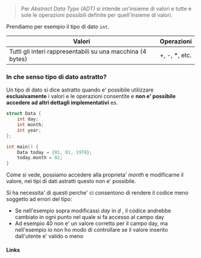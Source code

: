 >Per *Abstract Data Type (ADT)* si intende un'insieme di valori e tutte e sole le operazioni possibili definite per quell'insieme di valori.


Prendiamo per esempio il tipo di dato ``int``.

| Valori | Operazioni |
| ---- | ---- |
| Tutti gli interi rappresentabili su una macchina (4 bytes) | +, -, *, etc. |
### In che senso tipo di dato astratto?
Un tipo di dato si dice astratto quando e' possibile utilizzare **esclusivamente** i valori e le operazioni consentite e **non e' possibile accedere ad altri dettagli implementativi**
es.
```cpp
struct Data {
	int day;
	int month;
	int year;
};

int main() {
	Data today = {01, 01, 1970};
	today.month = 02;
}
```
Come si vede, possiamo accedere alla proprieta' *month* e modificarne il valore, nei tipi di dati astratti questo non e' possibile.

Si ha necessita' di questi perche' ci consentono di rendere il codice meno soggetto ad errori del tipo:
- Se nell'esempio sopra modificassi *day* in *d* , il codice andrebbe cambiato in ogni punto nel quale si fa accesso al campo day
- Ad esempio 40 non e' un valore corretto per il campo day, ma nell'esempio io non ho modo di controllare se il valore inserito dall'utente e' valido o meno

#### Links